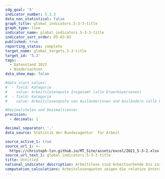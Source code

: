 ```yaml
---
sdg_goal: '5'
indicator_number: 5.3.3
data_non_statistical: false
graph_title: global_indicators.5-3-3-title
graph_type: line
indicator_name: global_indicators.5-3-3-title
indicator_sort_order: 05-03-03
published: true
reporting_status: complete
target_name: global_targets.5-3-title
target_id: '5.3'
tags:
  - Datenstand 2022
  - Niedersachsen
data_show_map: false

#data_start_values:
#  - field: Kategorie
#    value: Arbeitslosenquote Insgesamt (alle Erwerbspersonen)
#  - field: Kategorie
#    value: Arbeitslosenquote von Ausländerinnen und Ausländern (alle Erwerbspersonen)

#Dezimalstelen und Dezimaltrenner
precision:
  - decimals: 1

decimal_separator: ','
data_source: Statistik der Bundesagentur  für Arbeit

source_active_1: true
source_url_1: >-
  https://christoph-lsn.github.io/MT_Site/assets/excel/2021_5-3-2.xlsx
source_url_text_1: global_indicators.5-3-3-title
title: Untitled
national_indicator_description: Arbeitslose sind Arbeitsuchende bis zur Vollendung des 65. Lebensjahres, die nicht oder weniger als 15 Stunden wöchentlich in einem Beschäftigungsverhältnis stehen, die nicht Schülerin oder Schüler, Studierende oder Teilnehmende an Maßnahmen der beruflichen Weiterbildung, nicht arbeitsunfähig erkrankt, nicht Empfängerin oder Empfänger von Altersrente sind und für eine Arbeitsaufnahme als Arbeitnehmerin oder Arbeitnehmer sofort zur Verfügung stehen. Arbeitslose müssen sich persönlich bei ihrer zuständigen Arbeitsagentur oder dem nach SGB II zuständigen Träger gemeldet haben. Ausländerinnen und Ausländer können nur dann als arbeitslos erfasst werden, wenn sie eine Arbeitnehmertätigkeit in Deutschland ausüben dürfen.
computation_calculations: Arbeitslosenquoten zeigen die relative Unterauslastung des Arbeitskräfteangebots an, indem sie die registrierten Arbeitslosen zu den Erwerbspersonen (EP = Erwerbstätige + Arbeitslose) in Beziehung setzen. Nicht in den Zahlen über Arbeitslose und den entsprechenden Quoten enthalten sind Personen, die sich in Fortbildungs- und Arbeitsbeschaffungsmaßnahmen oder im Vorruhestand befinden. Das Ausmaß der Unterbeschäftigung ist daher höher, als es die amtlichen Zahlen über Arbeitslose ausweisen. Die Statistik wird von der Bundesagentur für Arbeit geführt.
---
```

